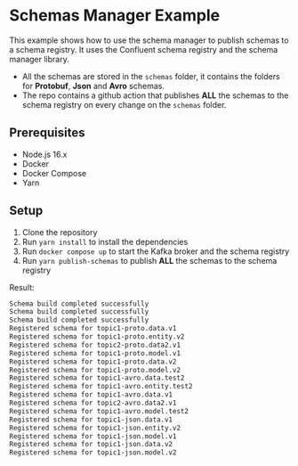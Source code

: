 # Schemas Manager Example

This example shows how to use the schema manager to publish schemas to a schema registry. It uses the Confluent schema registry and the schema manager library.

- All the schemas are stored in the `schemas` folder, it contains the folders for **Protobuf**, **Json** and **Avro** schemas.
- The repo contains a github action that publishes **ALL** the schemas to the schema registry on every change on the `schemas` folder.

## Prerequisites

- Node.js 16.x
- Docker
- Docker Compose
- Yarn

## Setup

1. Clone the repository
2. Run `yarn install` to install the dependencies
3. Run `docker compose up` to start the Kafka broker and the schema registry
4. Run `yarn publish-schemas` to publish **ALL** the schemas to the schema registry

Result:

```bash
Schema build completed successfully
Schema build completed successfully
Schema build completed successfully
Registered schema for topic1-proto.data.v1
Registered schema for topic1-proto.entity.v2
Registered schema for topic2-proto.data2.v1
Registered schema for topic1-proto.model.v1
Registered schema for topic1-proto.data.v2
Registered schema for topic1-proto.model.v2
Registered schema for topic1-avro.data.test2
Registered schema for topic1-avro.entity.test2
Registered schema for topic1-avro.data.v1
Registered schema for topic2-avro.data2.v1
Registered schema for topic1-avro.model.test2
Registered schema for topic1-json.data.v1
Registered schema for topic1-json.entity.v2
Registered schema for topic1-json.model.v1
Registered schema for topic1-json.data.v2
Registered schema for topic1-json.model.v2
```
